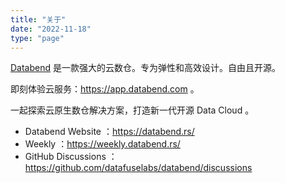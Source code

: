 ```yaml
---
title: "关于"
date: "2022-11-18"
type: "page"
---
```


[Databend](https://github.com/datafuselabs/databend/) 是一款强大的云数仓。专为弹性和高效设计。自由且开源。

即刻体验云服务：<https://app.databend.com> 。

一起探索云原生数仓解决方案，打造新一代开源 Data Cloud 。

- Databend Website ：<https://databend.rs/>
- Weekly ：<https://weekly.databend.rs/>
- GitHub Discussions ：<https://github.com/datafuselabs/databend/discussions>
